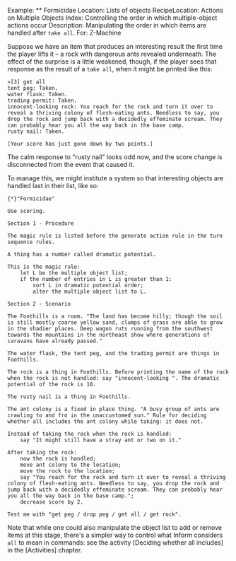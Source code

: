 Example: ** Formicidae
Location: Lists of objects
RecipeLocation: Actions on Multiple Objects
Index: Controlling the order in which multiple-object actions occur
Description: Manipulating the order in which items are handled after ``take all``.
For: Z-Machine

  
Suppose we have an item that produces an interesting result the first time the player lifts it – a rock with dangerous ants revealed underneath. The effect of the surprise is a little weakened, though, if the player sees that response as the result of a ``take all``, when it might be printed like this:

  

``` transcript
>[3] get all
tent peg: Taken.
water flask: Taken.
trading permit: Taken.
innocent-looking rock: You reach for the rock and turn it over to reveal a thriving colony of flesh-eating ants. Needless to say, you drop the rock and jump back with a decidedly effeminate scream. They can probably hear you all the way back in the base camp.
rusty nail: Taken.

[Your score has just gone down by two points.]
```

  
The calm response to "rusty nail" looks odd now, and the score change is disconnected from the event that caused it.

  
To manage this, we might institute a system so that interesting objects are handled last in their list, like so:

  

``` inform7
{*}"Formicidae"

Use scoring.

Section 1 - Procedure

The magic rule is listed before the generate action rule in the turn sequence rules.

A thing has a number called dramatic potential.

This is the magic rule:
	let L be the multiple object list;
	if the number of entries in L is greater than 1:
		sort L in dramatic potential order;
		alter the multiple object list to L.

Section 2 - Scenario

The Foothills is a room. "The land has become hilly; though the soil is still mostly coarse yellow sand, clumps of grass are able to grow in the shadier places. Deep wagon ruts running from the southwest towards the mountains in the northeast show where generations of caravans have already passed."

The water flask, the tent peg, and the trading permit are things in Foothills.

The rock is a thing in Foothills. Before printing the name of the rock when the rock is not handled: say "innocent-looking ". The dramatic potential of the rock is 10.

The rusty nail is a thing in Foothills.

The ant colony is a fixed in place thing. "A busy group of ants are crawling to and fro in the unaccustomed sun." Rule for deciding whether all includes the ant colony while taking: it does not.

Instead of taking the rock when the rock is handled:
	say "It might still have a stray ant or two on it."

After taking the rock:
	now the rock is handled;
	move ant colony to the location;
	move the rock to the location;
	say "You reach for the rock and turn it over to reveal a thriving colony of flesh-eating ants. Needless to say, you drop the rock and jump back with a decidedly effeminate scream. They can probably hear you all the way back in the base camp.";
	decrease score by 2.

Test me with "get peg / drop peg / get all / get rock".
```

  
Note that while one could also manipulate the object list to add or remove items at this stage, there's a simpler way to control what Inform considers ``all`` to mean in commands: see the activity [Deciding whether all includes] in the [Activities] chapter.

